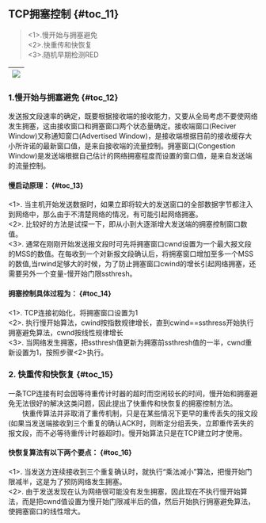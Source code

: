 ## TCP拥塞控制 {#toc_11}

> &lt;1&gt;.慢开始与拥塞避免  
> &lt;2&gt;.快重传和快恢复  
> &lt;3&gt;.随机早期检测RED

| ![](/assets/import7.5.png) |
| :---: |

### 1.慢开始与拥塞避免 {#toc_12}

发送报文段速率的确定，既要根据接收端的接收能力，又要从全局考虑不要使网络发生拥塞，这由接收窗口和拥塞窗口两个状态量确定。接收端窗口\(Reciver Window\)又称通知窗口\(Advertised Window\)，是接收端根据目前的接收缓存大小所许诺的最新窗口值，是来自接收端的流量控制。拥塞窗口\(Congestion Window\)是发送端根据自己估计的网络拥塞程度而设置的窗口值，是来自发送端的流量控制。

#### 慢启动原理： {#toc_13}

&lt;1&gt;. 当主机开始发送数据时，如果立即将较大的发送窗口的全部数据字节都注入到网络中，那么由于不清楚网络的情况，有可能引起网络拥塞。  
&lt;2&gt;. 比较好的方法是试探一下，即从小到大逐渐增大发送端的拥塞控制窗口数值。  
&lt;3&gt;. 通常在刚刚开始发送报文段时可先将拥塞窗口cwnd设置为一个最大报文段的MSS的数值。在每收到一个对新报文段确认后，将拥塞窗口增加至多一个MSS的数值,当rwind足够大的时候，为了防止拥塞窗口cwind的增长引起网络拥塞，还需要另外一个变量-慢开始门限ssthresh。

#### 拥塞控制具体过程为： {#toc_14}

&lt;1&gt;. TCP连接初始化，将拥塞窗口设置为1  
&lt;2&gt;. 执行慢开始算法，cwind按指数规律增长，直到cwind==ssthress开始执行拥塞避免算法，cwnd按线性规律增长  
&lt;3&gt;. 当网络发生拥塞，把ssthresh值更新为拥塞前ssthresh值的一半，cwnd重新设置为1，按照步骤&lt;2&gt;执行。

### 2. 快重传和快恢复 {#toc_15}

一条TCP连接有时会因等待重传计时器的超时而空闲较长的时间，慢开始和拥塞避免无法很好的解决这类问题，因此提出了快重传和快恢复的拥塞控制方法。  
　　快重传算法并非取消了重传机制，只是在某些情况下更早的重传丢失的报文段\(如果当发送端接收到三个重复的确认ACK时，则断定分组丢失，立即重传丢失的报文段，而不必等待重传计时器超时\)。慢开始算法只是在TCP建立时才使用。

#### 快恢复算法有以下两个要点： {#toc_16}

&lt;1&gt;. 当发送方连续接收到三个重复确认时，就执行“乘法减小”算法，把慢开始门限减半，这是为了预防网络发生拥塞。  
&lt;2&gt;. 由于发送发现在认为网络很可能没有发生拥塞，因此现在不执行慢开始算法，而是把cwnd值设置为慢开始门限减半后的值，然后开始执行拥塞避免算法，使拥塞窗口的线性增大。

